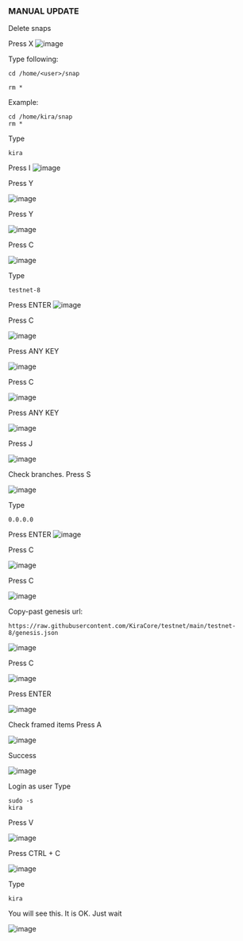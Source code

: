 ### MANUAL UPDATE

Delete snaps

Press X
![image](https://user-images.githubusercontent.com/70693118/140620696-e39accea-f33a-42a8-a298-35888b77f45d.png)

Type following:
```
cd /home/<user>/snap

rm *
```
Example:
```
cd /home/kira/snap
rm *
```
Type
```
kira
```
Press I
![image](https://user-images.githubusercontent.com/70693118/140620767-12289be8-91fb-453a-bdb6-e29da4833682.png)

Press Y

![image](https://user-images.githubusercontent.com/70693118/140620793-44b7d314-e683-4769-bcdd-303139d97f07.png)

Press Y

![image](https://user-images.githubusercontent.com/70693118/140620814-2912d007-17cf-4071-aca0-d588091c5f13.png)

Press C

![image](https://user-images.githubusercontent.com/70693118/140620827-6cc36752-fe1a-48a4-b553-83d5089e2d8e.png)

Type
```
testnet-8
```
Press ENTER
![image](https://user-images.githubusercontent.com/70693118/140620845-5601b452-688d-4a7c-8cca-d42e79a29d19.png)

Press C

![image](https://user-images.githubusercontent.com/70693118/140620874-ce752e87-46de-4dea-a15b-94b70898ed95.png)

Press ANY KEY

![image](https://user-images.githubusercontent.com/70693118/140620887-bf1b0457-d020-45d7-892c-bf7715011369.png)

Press C

![image](https://user-images.githubusercontent.com/70693118/140620898-d3467ff2-b179-4d23-894f-b124e7a1480b.png)

Press ANY KEY

![image](https://user-images.githubusercontent.com/70693118/140620924-acc582ed-3755-4151-8a76-72a169e56665.png)

Press J

![image](https://user-images.githubusercontent.com/70693118/140620938-6c794169-01c4-45e4-99b9-e0ed04592a45.png)

Check branches. 
Press S

![image](https://user-images.githubusercontent.com/70693118/140620960-e3a4fdc5-46c6-46e4-8305-f17e0f7e45ed.png)

Type
```
0.0.0.0
```
Press ENTER
![image](https://user-images.githubusercontent.com/70693118/140620984-18608227-6e8c-446f-8608-0aed75a65a5f.png)

Press C

![image](https://user-images.githubusercontent.com/70693118/140620996-77fcdac0-e32a-4ef6-912e-c60cce687dbe.png)

Press C

![image](https://user-images.githubusercontent.com/70693118/140621006-c8e1c21b-61c5-4169-b07b-c0394c67d42e.png)

Copy-past genesis url:
```
https://raw.githubusercontent.com/KiraCore/testnet/main/testnet-8/genesis.json
```
![image](https://user-images.githubusercontent.com/70693118/140621053-2094b9bd-4f8b-443b-a74f-45655e7b64f9.png)

Press C

![image](https://user-images.githubusercontent.com/70693118/140621080-2febfa20-d903-4408-ace0-0761d64a01b4.png)

Press ENTER

![image](https://user-images.githubusercontent.com/70693118/140621095-3c27c47a-3961-4617-91f1-c745759b3970.png)

Check framed items
Press A

![image](https://user-images.githubusercontent.com/70693118/140621113-d869f823-b905-4960-9e43-5845cf76dc76.png)

Success 

![image](https://user-images.githubusercontent.com/70693118/140621124-63e5d373-6c68-4b37-ab84-da2fc96b0a89.png)

Login as user
Type
```
sudo -s
kira
```
Press V

![image](https://user-images.githubusercontent.com/70693118/140621205-fa75f162-c831-4d46-960c-6c78d789114f.png)

Press CTRL + C

![image](https://user-images.githubusercontent.com/70693118/140621639-c0cbfb92-2f78-4c15-875a-1a5db558f320.png)

Type
```
kira
```
You will see this. It is OK. Just wait

![image](https://user-images.githubusercontent.com/70693118/140621668-2076939c-70ce-40c4-9b48-d89925bc7223.png)




